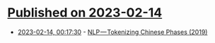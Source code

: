 # [Published on 2023-02-14](index.md)

* [2023-02-14, 00:17:30](https://lobste.rs/s/owzbpe/nlp_tokenizing_chinese_phases_2019) - [NLP — Tokenizing Chinese Phases (2019)](https://medium.com/@jjsham/nlp-tokenizing-chinese-phases-3302da4336bf)
